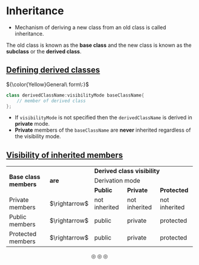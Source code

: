 # Inheritance

* Mechanism of deriving a new class from an old class is called inheritance.

The old class is known as the **base class** and the new class is known as the **subclass** or the **derived class**.

## <ins>Defining derived classes</ins>

${\color{Yellow}General\ form\:}$
```c++
class derivedClassName:visibilityMode baseClassName{
	// member of derived class
};
```

* If `visibilityMode` is not specified then the `derivedClassName` is derived in **private** mode.
* **Private** members of the `baseClassName` are **never** inherited regardless of the visibility mode.

## <ins>Visibility of inherited members</ins>

<table>
<tr>
<td rowspan="3"><strong>Base class members</strong></td>
<td rowspan="3"><strong>are</strong></td>
<td colspan="3"><strong>Derived class visibility</strong></td>
</tr>

<tr>
<td colspan="3">Derivation mode</td>
</tr>

<tr>
<td><strong>Public</strong</td>
<td><strong>Private</strong</td>
<td><strong>Protected</strong</td>
</tr>

<tr>
<td>Private members</td>
<td>$\rightarrow$</td>
<td>not inherited</td>
<td>not inherited</td>
<td>not inherited</td>
</tr>

<tr>
<td>Public members</td>
<td>$\rightarrow$</td>
<td>public</td>
<td>private</td>
<td>protected</td>
</tr>

<tr>
<td>Protected members</td>
<td>$\rightarrow$</td>
<td>public</td>
<td>private</td>
<td>protected</td>
</tr>

</table>

<p align="center">
&#9678; &#9678; &#9678;
</p>
